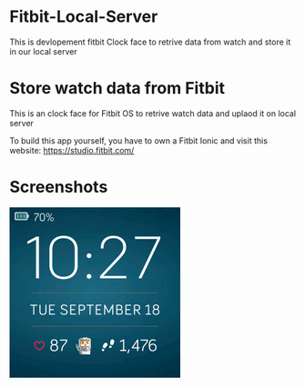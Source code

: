 # Fitbit-Local-Server
This is devlopement fitbit Clock face to retrive data from watch and store it in our local server

# Store watch data from Fitbit 
This is an clock face for Fitbit OS to retrive watch data and uplaod it on local server

To build this app yourself, you have to own a Fitbit Ionic and visit this website: https://studio.fitbit.com/

# Screenshots

<img src="https://github.com/Guley/Fitbit-Local-Server/blob/master/resources/Clock-Face-screenshot.png">
